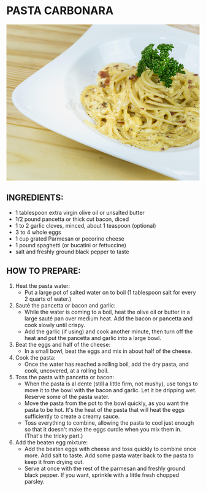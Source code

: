 #  PASTA CARBONARA

![poza](./../PICS/carbonara.jpg)

## INGREDIENTS:
- 1 tablespoon extra virgin olive oil or unsalted butter
- 1/2 pound pancetta or thick cut bacon, diced
- 1 to 2 garlic cloves, minced, about 1 teaspoon (optional)
- 3 to 4 whole eggs
- 1 cup grated Parmesan or pecorino cheese
- 1 pound spaghetti (or bucatini or fettuccine)
- salt and freshly ground black pepper to taste

## HOW TO PREPARE:

1. Heat the pasta water:
    - Put a large pot of salted water on to boil (1 tablespoon salt for every 2 quarts of water.)
2. Sauté the pancetta or bacon and garlic:
    - While the water is coming to a boil, heat the olive oil or butter in a large sauté pan over medium heat. Add the bacon or pancetta and cook slowly until crispy.
    - Add the garlic (if using) and cook another minute, then turn off the heat and put the pancetta and garlic into a large bowl.
3. Beat the eggs and half of the cheese:
    - In a small bowl, beat the eggs and mix in about half of the cheese.
4. Cook the pasta:
    - Once the water has reached a rolling boil, add the dry pasta, and cook, uncovered, at a rolling boil.
5. Toss the pasta with pancetta or bacon:
    - When the pasta is al dente (still a little firm, not mushy), use tongs to move it to the bowl with the bacon and garlic. Let it be dripping wet. Reserve some of the pasta water.
    - Move the pasta from the pot to the bowl quickly, as you want the pasta to be hot. It's the heat of the pasta that will heat the eggs sufficiently to create a creamy sauce.
    - Toss everything to combine, allowing the pasta to cool just enough so that it doesn't make the eggs curdle when you mix them in. (That's the tricky part.)
6. Add the beaten egg mixture:
    - Add the beaten eggs with cheese and toss quickly to combine once more. Add salt to taste. Add some pasta water back to the pasta to keep it from drying out.
    - Serve at once with the rest of the parmesan and freshly ground black pepper. If you want, sprinkle with a little fresh chopped parsley.